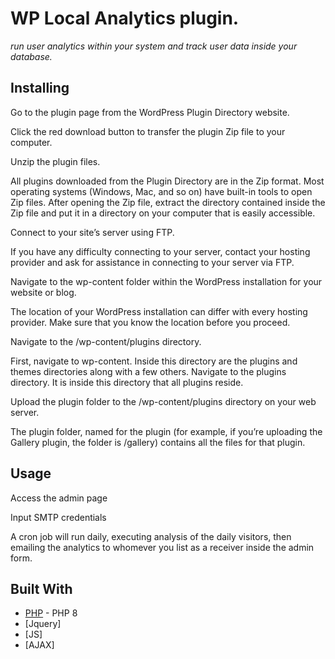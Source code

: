 # WP Local Analytics plugin.

*run user analytics within your system and track user data inside your database.*

## Installing

Go to the plugin page from the WordPress Plugin Directory website.

Click the red download button to transfer the plugin Zip file to your computer.

Unzip the plugin files.

All plugins downloaded from the Plugin Directory are in the Zip format. Most operating systems (Windows, Mac, and so on) have built-in tools to open Zip files. After opening the Zip file, extract the directory contained inside the Zip file and put it in a directory on your computer that is easily accessible.

Connect to your site’s server using FTP.

If you have any difficulty connecting to your server, contact your hosting provider and ask for assistance in connecting to your server via FTP.

Navigate to the wp-content folder within the WordPress installation for your website or blog.

The location of your WordPress installation can differ with every hosting provider. Make sure that you know the location before you proceed.

Navigate to the /wp-content/plugins directory.

First, navigate to wp-content. Inside this directory are the plugins and themes directories along with a few others. Navigate to the plugins directory. It is inside this directory that all plugins reside.

Upload the plugin folder to the /wp-content/plugins directory on your web server.

The plugin folder, named for the plugin (for example, if you’re uploading the Gallery plugin, the folder is /gallery) contains all the files for that plugin.

## Usage

Access the admin page

Input SMTP credentials

A cron job will run daily, executing analysis of the daily visitors, then emailing the analytics to whomever you list as a receiver inside the admin form.

## Built With

* [PHP](https://www.php.net/docs.php) - PHP 8
* [Jquery]
* [JS]
* [AJAX]
